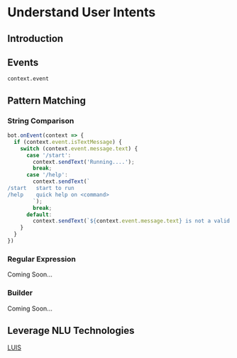 # Understand User Intents

## Introduction


## Events


`context.event`


## Pattern Matching

### String Comparison

```js
bot.onEvent(context => {
  if (context.event.isTextMessage) {
    switch (context.event.message.text) {
      case '/start':
        context.sendText('Running....');
        break;
      case '/help':
        context.sendText(`
/start   start to run
/help    quick help on <command>
        `);
        break;
      default:
        context.sendText(`${context.event.message.text} is not a valid command.`);
    }
  }
})
```

### Regular Expression

Coming Soon...

### Builder

Coming Soon...

## Leverage NLU Technologies

[LUIS](https://www.luis.ai/)
